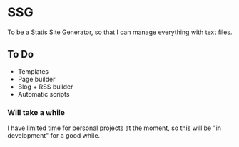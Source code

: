 # SSG

To be a Statis Site Generator, so that I can manage everything with text files.

## To Do

- Templates
- Page builder
- Blog + RSS builder
- Automatic scripts

### Will take a while

I have limited time for personal projects at the moment, so this will be "in development" for a good while.
